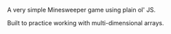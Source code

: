 A very simple Minesweeper game using plain ol' JS.

Built to practice working with multi-dimensional arrays.